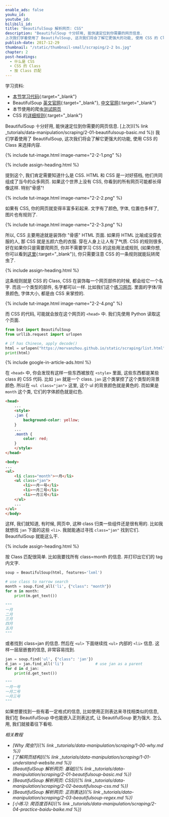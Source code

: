 ```yaml
---
enable_ads: false
youku_id:
youtube_id:
bilibili_id:
title: "BeautifulSoup 解析网页: CSS"
description: "BeautifulSoup 十分好用, 能快速定位到你需要的网页信息.
上次我们学着使用了 BeautifulSoup, 这次我们将会了解它更强大的功能, 使用 CSS 的 Class 来选择内容."
publish-date: 2017-12-29
thumbnail: "/static/thumbnail-small/scraping/2-2 bs.jpg"
chapter: 2
post-headings:
  - 什么是 CSS
  - CSS 的 Class
  - 按 Class 匹配
---
```


学习资料:
  * [本节学习代码](https://github.com/MorvanZhou/easy-scraping-tutorial/blob/master/notebook/2-2-beautifulsoup-css.ipynb){:target="_blank"}
  * BeautifulSoup [英文官网](https://www.crummy.com/software/BeautifulSoup/bs4/doc/){:target="_blank"}, [中文官网](https://www.crummy.com/software/BeautifulSoup/bs4/doc.zh/){:target="_blank"}
  * 本节使用的爬虫[测试网页](/static/scraping/list.html)
  * CSS 的[详细规则](https://www.w3schools.com/css/){:target="_blank"}


BeautifulSoup 十分好用, 能快速定位到你需要的网页信息.
[上次]({% link _tutorials/data-manipulation/scraping/2-01-beautifulsoup-basic.md %})
我们学着使用了 BeautifulSoup, 这次我们将会了解它更强大的功能, 使用 CSS 的 Class 来选择内容.

{% include tut-image.html image-name="2-2-1.png" %}




{% include assign-heading.html %}

提到这个, 我们肯定需要知道什么是 CSS. HTML 和 CSS 是一对好搭档, 他们共同组成了当今的众多网页.
如果这个世界上没有 CSS, 你看到的所有网页可能都长得像这样. 特别"骨感"!

{% include tut-image.html image-name="2-2-2.png" %}

如果有 CSS, 你的网页就变得丰富多彩起来. 文字有了颜色, 字体, 位置也多样了, 图片也有规则了.

{% include tut-image.html image-name="2-2-3.png" %}

所以, CSS 主要用途就是装饰你 "骨感" HTML 页面. 如果将 HTML 比喻成没穿衣服的人, 那 CSS 就是五颜六色的衣服.
穿在人身上让人有了气质. CSS 的规则很多, 好在如果你只是需要爬网页, 你并不需要学习 CSS 的这些用法或规则,
(如果你想, 你可以看到[这里](https://www.w3schools.com/css/){:target="_blank"}),
你只需要注意 CSS 的一条规则就能玩转爬虫了.











{% include assign-heading.html %}

这条规则就是 CSS 的 Class, CSS 在装饰每一个网页部件的时候, 都会给它一个名字.
而且一个类型的部件, 名字都可以一样. 比如我们这个[练习网页](/static/scraping/list.html).
里面的字体/背景颜色, 字体大小, 都是由 CSS 来掌控的.

{% include tut-image.html image-name="2-2-4.png" %}

而 CSS 的代码, 可能就会放在这个网页的 `<head>` 中. 我们先使用 Python 读取这个页面.

```python
from bs4 import BeautifulSoup
from urllib.request import urlopen

# if has Chinese, apply decode()
html = urlopen("https://morvanzhou.github.io/static/scraping/list.html").read().decode('utf-8')
print(html)
```

{% include google-in-article-ads.html %}

在 `<head>` 中, 你会发现有这样一些东西被放在 `<style>` 里面, 这些东西都是某些 class 的 CSS 代码. 比如 `jan` 就是一个 class.
`jan` 这个类掌控了这个类型的背景颜色. 所以在 `<ul class="jan">` 这里, 这个 ul 的背景颜色就是黄色的.
而如果是 `month` 这个类, 它们的字体颜色就是红色.

```html
<head>
	...
	<style>
	.jan {
		background-color: yellow;
	}
	...
	.month {
		color: red;
	}
	</style>
</head>

<body>
...
<ul>
	<li class="month">一月</li>
	<ul class="jan">
		<li>一月一号</li>
		<li>一月二号</li>
		<li>一月三号</li>
	</ul>
	...
</ul>
</body>
```

这样, 我们就知道, 有时候, 网页中, 这种 class 归类一些组件还是很有用的. 比如我就想找 `jan` 下面的这些 `<li>`.
我就能通过寻找 `class="jan"` 找到它们. BeautifulSoup 就能这么干.




{% include assign-heading.html %}

按 Class 匹配很简单. 比如我要找所有 class=month 的信息. 并打印出它们的 tag 内文字.

```python
soup = BeautifulSoup(html, features='lxml')

# use class to narrow search
month = soup.find_all('li', {"class": "month"})
for m in month:
    print(m.get_text())

"""
一月
二月
三月
四月
五月
"""
```

或者找到 class=jan 的信息. 然后在 `<ul>` 下面继续找 `<ul>` 内部的 `<li>` 信息.
这样一层层嵌套的信息, 非常容易找到.

```python
jan = soup.find('ul', {"class": 'jan'})
d_jan = jan.find_all('li')              # use jan as a parent
for d in d_jan:
    print(d.get_text())

"""
一月一号
一月二号
一月三号
"""
```

如果想要找到一些有着一定格式的信息, 比如使用正则表达来寻找相类似的信息, 我们在 BeautifulSoup 中也能嵌入正则表达式,
让 BeautifulSoup 更为强大. 怎么用, 我们就接着往下看啦.



*相关教程*

* *[Why 爬虫?]({% link _tutorials/data-manipulation/scraping/1-00-why.md %})*
* *[了解网页结构]({% link _tutorials/data-manipulation/scraping/1-01-understand-website.md %})*
* *[BeautifulSoup 解析网页: 基础]({% link _tutorials/data-manipulation/scraping/2-01-beautifulsoup-basic.md %})*
* *[BeautifulSoup 解析网页: CSS]({% link _tutorials/data-manipulation/scraping/2-02-beautifulsoup-css.md %})*
* *[BeautifulSoup 解析网页: 正则表达]({% link _tutorials/data-manipulation/scraping/2-03-beautifulsoup-regex.md %})*
* *[小练习: 爬百度百科]({% link _tutorials/data-manipulation/scraping/2-04-practice-baidu-baike.md %})*